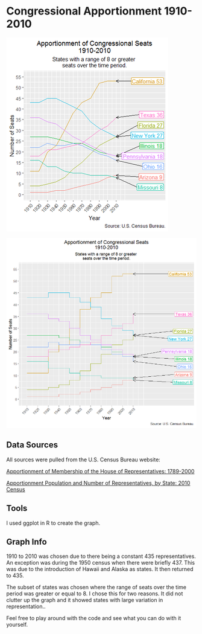 # Congressional Apportionment 1910-2010

![Congressional Apportionment Line Plot](https://github.com/kerr14333/congressional-apportionment/blob/master/img/apportionment.png?raw=true)

![Congressional Apportionment Step Function](https://github.com/kerr14333/congressional-apportionment/blob/master/img/apportionment_step.png?raw=true)


## Data Sources

All sources were pulled from the U.S. Census Bureau website:

[Apportionment of Membership of the House of Representatives: 1789-2000 ](https://www.census.gov/population/apportionment/data/2000_apportionment_results.html)

[Apportionment Population and Number of Representatives, by State: 2010 Census](https://www.census.gov/population/apportionment/data/2010_apportionment_results.html)

## Tools

I used ggplot in R to create the graph.

## Graph Info

1910 to 2010 was chosen due to there being a constant 435 representatives. An exception was during the 1950 census when there were briefly 437. This was due to the introduction of Hawaii and Alaska as states. It then returned to 435.

The subset of states was chosen where the range of seats over the time period was greater or equal to 8. I chose this for two reasons. It did not clutter up the graph and it showed states with large variation in representation..

Feel free to play around with the code and see what you can do with it yourself.
